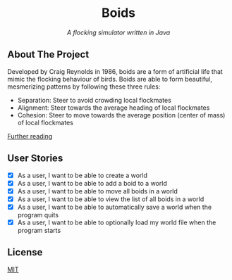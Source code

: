 <h1 align=center>Boids</h1>
<p align=center><i>A flocking simulator written in Java</i></p>

## About The Project

Developed by Craig Reynolds in 1986, boids are a form of artificial life that mimic the flocking behaviour of birds. Boids are able to form beautiful, mesmerizing patterns by following these three rules: 
- Separation: Steer to avoid crowding local flockmates
- Alignment: Steer towards the average heading of local flockmates
- Cohesion: Steer to move towards the average position (center of mass) of local flockmates

[Further reading](https://en.wikipedia.org/wiki/Boids)

## User Stories

- [x] As a user, I want to be able to create a world
- [x] As a user, I want to be able to add a boid to a world
- [x] As a user, I want to be able to move all boids in a world
- [x] As a user, I want to be able to view the list of all boids in a world
- [x] As a user, I want to be able to automatically save a world when the program quits
- [x] As a user, I want to be able to optionally load my world file when the program starts

## License
[MIT](https://choosealicense.com/licenses/mit/)
